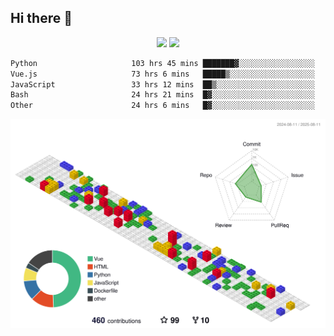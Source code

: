 ## Hi there 👋
<div align="center">
<span>  </span>
<img height="170px" src="https://github-readme-stats.vercel.app/api?username=bigQY&show_icons=true&count_private==true&v=3" /><span>        </span><img height="170px" src="https://github-readme-stats.vercel.app/api/top-langs/?username=bigQY&layout=compact&langs_count=8&hide=html&v=3" />
<span>  </span>
</div>
<div align="center">

<!--START_SECTION:waka-->

```txt
Python                     103 hrs 45 mins ███████▓░░░░░░░░░░░░░░░░░   30.06 %
Vue.js                     73 hrs 6 mins   █████▒░░░░░░░░░░░░░░░░░░░   21.18 %
JavaScript                 33 hrs 12 mins  ██▒░░░░░░░░░░░░░░░░░░░░░░   09.62 %
Bash                       24 hrs 21 mins  █▓░░░░░░░░░░░░░░░░░░░░░░░   07.06 %
Other                      24 hrs 6 mins   █▓░░░░░░░░░░░░░░░░░░░░░░░   06.98 %
```

<!--END_SECTION:waka-->
</div>

![](./profile-3d-contrib/profile-gitblock.svg)
